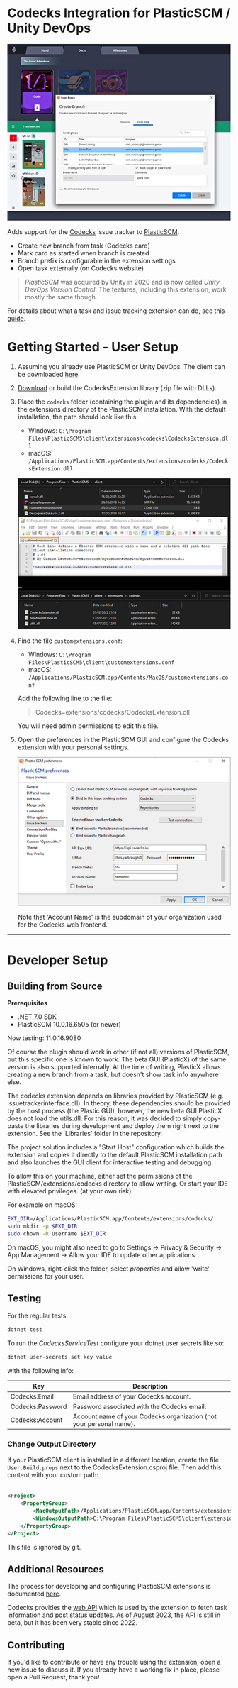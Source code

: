 # Codecks Integration for PlasticSCM / Unity DevOps #

![](Images/ExtensionPreview.png "Extension Preview")

Adds support for the [Codecks](https://www.codecks.io/) issue tracker to [PlasticSCM](https://www.plasticscm.com/).

- Create new branch from task (Codecks card)
- Mark card as started when branch is created
- Branch prefix is configurable in the extension settings
- Open task externally (on Codecks website)

> _PlasticSCM_ was acquired by Unity in 2020 and is now called _Unity DevOps Version Control_.
> The features, including this extension, work mostly the same though.

For details about what a task and issue tracking extension can do, see
this [guide](https://docs.plasticscm.com/extensions/plastic-scm-version-control-task-and-issue-tracking-guide).

# Getting Started - User Setup

1) Assuming you already use PlasticSCM or Unity DevOps.
   The client can be downloaded [here](https://www.plasticscm.com/download).

2) [Download](https://github.com/chrisyarbrough/CodecksPlasticIntegration/releases)
   or build the CodecksExtension library (zip file with DLLs).

3) Place the `codecks` folder (containing the plugin and its dependencies)
   in the extensions directory of the PlasticSCM installation.
   With the default installation, the path should look like this:
	- Windows: `C:\Program Files\PlasticSCM5\client\extensions\codecks\CodecksExtension.dll`
	- macOS: `/Applications/PlasticSCM.app/Contents/extensions/codecks/CodecksExtension.dll`

   ![](Images/PlasticSCM_Configuration.png "PlasticSCM Preferences Window")

4) Find the file `customextensions.conf`:
	- Windows: `C:\Program Files\PlasticSCM5\client\customextensions.conf`
	- macOS: `/Applications/PlasticSCM.app/Contents/MacOS/customextensions.conf`

   Add the following line to the file:
   > Codecks=extensions/codecks/CodecksExtension.dll

   You will need admin permissions to edit this file.

5) Open the preferences in the PlasticSCM GUI and configure the Codecks extension with your personal settings.

   ![](Images/PlasticSCM_Preferences.png "PlasticSCM Preferences Window")

   Note that 'Account Name' is the subdomain of your organization used for the Codecks web frontend.

---

# Developer Setup

## Building from Source

**Prerequisites**

- .NET 7.0 SDK
- PlasticSCM 10.0.16.6505 (or newer)

Now testing: 11.0.16.9080

Of course the plugin should work in other (if not all) versions of PlasticSCM, but this specific one is known to work.
The beta GUI (PlasticX) of the same version is also supported internally.
At the time of writing, PlasticX allows creating a new branch from a task, but doesn't show task info anywhere else.

The codecks extension depends on libraries provided by PlasticSCM (e.g. issuetrackerinterface.dll).
In theory, these dependencies should be provided by the host process (the Plastic GUI), however,
the new beta GUI PlasticX does not load the utils.dll. For this reason, it was decided to
simply copy-paste the libraries during development and deploy them right next to the extension.
See the 'Libraries' folder in the repository.

The project solution includes a "Start Host" configuration which builds the extension and copies it directly to
the default PlasticSCM installation path and also launches the GUI client for interactive testing and debugging.

To allow this on your machine, either set the permissions of the
PlasticSCM/extensions/codecks directory to allow writing.
Or start your IDE with elevated privileges.
(at your own risk)

For example on macOS:

```zsh
EXT_DIR=/Applications/PlasticSCM.app/Contents/extensions/codecks/
sudo mkdir -p $EXT_DIR
sudo chown -R username $EXT_DIR
```

On macOS, you might also need to go to Settings -> Privacy & Security -> App Management -> Allow your IDE to update
other applications

On Windows, right-click the folder, select _properties_ and allow 'write' permissions for your user.

## Testing

For the regular tests:

```bash
dotnet test
```

To run the _CodecksServiceTest_ configure your dotnet user secrets like so:

```bash
dotnet user-secrets set key value
```

with the following info:

| Key              | Description                                                         |
|------------------|---------------------------------------------------------------------|
| Codecks:Email    | Email address of your Codecks account.                              |
| Codecks:Password | Password associated with the Codecks email.                         |
| Codecks:Account  | Account name of your Codecks organization (not your personal name). |

### Change Output Directory

If your PlasticSCM client is installed in a different location,
create the file `User.Build.props` next to the CodecksExtension.csproj file.
Then add this content with your custom path:

```xml

<Project>
	<PropertyGroup>
		<MacOutputPath>/Applications/PlasticSCM.app/Contents/extensions/codecks/</MacOutputPath>
		<WindowsOutputPath>C:\Program Files\PlasticSCM5\client\extensions\codecks\</WindowsOutputPath>
	</PropertyGroup>
</Project>
```

This file is ignored by git.

## Additional Resources

The process for developing and configuring PlasticSCM extensions is documented
[here](https://www.plasticscm.com/documentation/extensions/plastic-scm-version-control-task-and-issue-tracking-guide#WritingPlasticSCMcustomextensions).

Codecks provides the [web API](https://manual.codecks.io/api/)
which is used by the extension to fetch task information and post status updates.
As of August 2023, the API is still in beta, but it has been very stable since 2022.

## Contributing

If you'd like to contribute or have any trouble using the extension, open a new issue to discuss it.
If you already have a working fix in place, please open a Pull Request, thank you!
